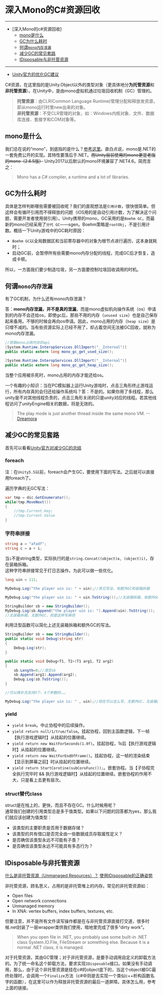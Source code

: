 # 深入Mono的C\#资源回收

---
- [深入Mono的c\#资源回收]
    - [mono是什么](#mono是什么)
    - [GC为什么耗时](#GC为什么耗时)
    - [何谓`mono内存泄漏`](#何谓`mono内存泄漏`)
    - [减少GC的常见套路](#减少GC的常见套路)
    - [IDisposable与非托管资源](#IDisposable与非托管资源)
---

* [Unity官方的优化GC建议](https://unity3d.com/learn/tutorials/topics/performance-optimization/optimizing-garbage-collection-unity-games)


C\#资源，在这里指的是Unity.Object以外的类型对象（更具体地分**为托管资源**和**非托管资源**）。在Unity中，是由mono虚拟机通过垃圾回收机制（GC）管理的。

> **托管资源**：由CLR\(Common Language Runtime\)管理分配和释放发资源，即从mono运行时里new出来的对象。  
> **非托管资源**：不受CLR管理的对象，如：Windows内核对象、文件、数据库连接、套接字和COM对象等。

## mono是什么

我们总在说的“mono”，到底指的是什么？[参考这里](http://www.mono-project.com/docs/about-mono/)。直白点说，mono是.NET的一套免费公开的实现。其特性要落后于.NET。~~而Unity目前使用的mono更是老版的mono（2.6.5版）~~ Unity2017以后默认的mono环境兼容了.NET4.6。简而言之：

> Mono has a C\# compiler, a runtime and a lot of libraries.



## GC为什么耗时

具体是怎样判断哪些需要被回收呢？我们的直观想法是`引用计数`，很快很简单。但这样会有循环引用而不得释放的问题（iOS用的是自动引用计数，为了解决这个问题，需要开发者使用弱引用）。Unity携带的mono，GC采用的是`Boehm GC`，而最新的mono已经采用了`分代 GC`——sgen。Boehm策略是`rootObj`，不是引用计数。概括一下Unity游戏中的GC耗时原因：

* `Boehm GC`以全局数据区和当前寄存器中的对象为根节点进行遍历，这本身就耗时；
* 启动GC前，会暂停所有些需要mono内存分配的线程，完成GC后才恢复，造成卡顿。

所以，一方面我们要少制造垃圾，另一方面要控制垃圾回收调用的时机。

## 何谓`mono内存泄漏`

有了GC机制，为什么还有mono内存泄漏？

答：**mono内存泄漏，并不是真的泄漏**，而是mono虚拟机向操作系统（os）申请到的内存不会还给os，即使gc后，那些不用的内存（`unused size`）也是自己保存起来备用。不够的时候会再向os申请。因此，mono占用的内存（`heap size`）是只增不减的。当有些资源实际上已经不用了，却占着空间无法被GC回收，就称为mono内存泄漏。

```csharp
//获取mono占用内存的api
[System.Runtime.InteropServices.DllImport("__Internal")]
public static extern long mono_gc_get_used_size();

[System.Runtime.InteropServices.DllImport("__Internal")]
public static extern long mono_gc_get_heap_size();
```

当整个应用被杀死时，mono占用的内存才能还给os。

一个有趣的小知识：当在PC模拟器上运行Unity游戏时，点击三角形终止游戏运行，所有内存真的会归还给操作系统吗？答：不是的。如果你用了多线程，那么unity是不对其他线程负责的，点击三角形关闭的只是unity对应的线程。若其他线程访问了unityEngine相关的数据，将是无效的。

> The play mode is just another thread inside the same mono VM. --[Dreamora](https://forum.unity3d.com/threads/threading-causes-memory-leak.87652/)



## 减少GC的常见套路

首先可以看看[Unity官方对减少GC的总结](https://unity3d.com/learn/tutorials/topics/performance-optimization/optimizing-garbage-collection-unity-games)

### foreach

注：在`Unity5.5`以前，foreach会产生GC，要使用下面的写法。之后就可以直接用foreach了。

遍历字典的无GC写法：

```csharp
var tmp = dic.GetEnumerator();
while(tmp.MoveNext())
{
    //tmp.Current.key;
    //tmp.Current.Value
}
```

### 字符串拼接

```csharp
string a = "afadf";
string c = a + i;
```

当`i`不是string类型，实际执行的是`string.Concat((object)a, (object)i)`，存在装箱拆箱。  
这种字符串拼接常见于打日志操作。为此可以做一些优化。

```csharp
long uin = 111;

MyDebug.Log("the player uin is: " + uin);//常见写法，有额外GC和装箱拆箱

MyDebug.Log("the player uin is: " + uin.ToString());//无装箱拆箱，有额外GC

StringBuilder sb = new StringBuilder();
MyDebug.Log(sb.Append("the player uin is: ").Append(uin).ToString()); 
//无装箱拆箱，无额外GC，但是这样写麻烦
```

利用泛型函数可以简化上述无装箱拆箱和额外GC的写法。

```csharp
StringBuilder sb = new StringBuilder();
public static void Debug(string str)
{
    Debug.Log(str);
}

public static void Debug<T1, T2>(T1 arg1, T2 arg2)
{
    sb.Length=0;//清空sb
    sb.Append(arg1).Append(arg2);
    Debug.Log(sb.ToString());
}

//可以再补充支持3个、4个参数的。。。

MyDebug.Log("the player uin is: " , uin);//现在可以这么写，无额外GC，无装箱拆箱
```

### yield

- `yield break`。中止协程中的后续操作。
- `yield return null/1/true/false`。挂起协程，回到主函数逻辑，下一帧【执行游戏逻辑时】从挂起的位置继续。
- `yield return new WaitForSeconds(1.0f)`。挂起协程，1s后【执行游戏逻辑时】从挂起的位置继续。
- `yield return new WaitForEndOfFrame()`。挂起协程，这一帧的渲染结束【显示到屏幕之前】时从挂起的位置继续。
- `yield return StartCorotine(subCoroFunc());`。嵌套协程。当【子协程完全执行完毕时 && 执行游戏逻辑时】从挂起的位置继续。嵌套协程的作用不大，只是看上去更有层次。
 

### struct替代class

struct是在栈上的，更快，而且不存在GC。什么时候用呢？  
通常我们创建的引用类型总是多于值类型。如果以下问题的回答都为yes，那么我们就应该创建为值类型：

* 该类型的主要职责是否用于数据存储？
* 该类型的共有借口是否完全由一些数据成员存取属性定义？
* 是否确信该类型永远不可能有子类？
* 是否确信该类型永远不可能具有多态行为？



## IDisposable与非托管资源

[什么是非托管资源（Unmanaged Resources）？](https://stackoverflow.com/questions/3433197/what-exactly-are-unmanaged-resources)
[使用IDisposable的正确姿势](https://stackoverflow.com/questions/538060/proper-use-of-the-idisposable-interface)

非托管资源，顾名思义，占用的是非托管堆上的内存。常见的非托管资源如：

- Open files
- Open network connections
- Unmanaged memory
- In XNA: vertex buffers, index buffers, textures, etc.

但要注意，并不是所有文件读写操作都是在与非托管资源直接打交道，很多时候.net封装了一层wrapper类供我们使用，暗地里完成了很多“dirty work”。

> When you open file in .NET, you probably use some built-in .NET class System.IO.File, FileStream or something else. Because it is a normal .NET class, it is managed.

对于托管资源，其由GC管理；对于非托管资源，是要手动调用自定义的卸载方法的。为了统一命名这个卸载方法，要求实现`IDisposable`接口。如果没有手动调用，那么，由于这个非托管资源是挂在c#的object底下的，当这个object被GC最终处理时，会调用一个`Finalize`方法（c#中则是去实现一个类似c++析构函数名字的函数），在这里可以作为释放非托管资源的最后一道屏障。具体怎么用，参考上面的链接。

